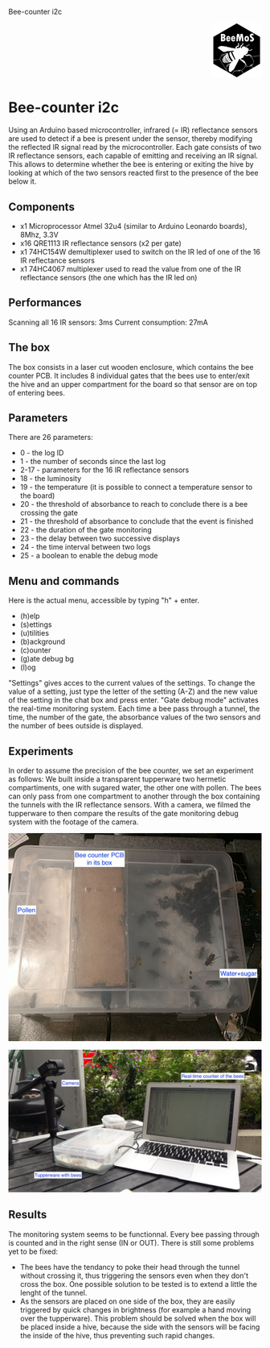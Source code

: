 Bee-counter i2c
<p align="right">
<a href="https://hackuarium.github.io/beemos/">
<img border="0" alt="beemos" src="https://github.com/Hackuarium/beemos/raw/master/common/images/logoBeeMoS.png" width="100">
</a>
</p>

# Bee-counter i2c
Using an Arduino based microcontroller, infrared (= IR) reflectance sensors are used to detect if a bee is present under the sensor, thereby modifying the reflected IR signal read by the microcontroller. Each gate consists of two IR reflectance sensors, each capable of emitting and receiving an IR signal. This allows to determine whether the bee is entering or exiting the hive by looking at which of the two sensors reacted first to the presence of the bee below it.


## Components
* x1 Microprocessor Atmel 32u4 (similar to Arduino Leonardo boards), 8Mhz, 3.3V
* x16 QRE1113 IR reflectance sensors (x2 per gate)
* x1 74HC154W demultiplexer used to switch on the IR led of one of the 16 IR reflectance sensors
* x1 74HC4067 multiplexer used to read the value from one of the IR reflectance sensors (the one which has the IR led on)


## Performances
Scanning all 16 IR sensors: 3ms
Current consumption: 27mA


## The box
The box consists in a laser cut wooden enclosure, which contains the bee counter PCB. It includes 8 individual gates that the bees use to enter/exit the hive and an upper compartment for the board so that sensor are on top of entering bees. 


## Parameters
There are 26 parameters:
* 0 - the log ID
* 1 - the number of seconds since the last log
* 2-17 - parameters for the 16 IR reflectance sensors
* 18 - the luminosity
* 19 - the temperature (it is possible to connect a temperature sensor to the board)
* 20 - the threshold of absorbance to reach to conclude there is a bee crossing the gate
* 21 - the threshold of absorbance to conclude that the event is finished
* 22 - the duration of the gate monitoring
* 23 - the delay between two successive displays 
* 24 - the time interval between two logs
* 25 - a boolean to enable the debug mode


## Menu and commands
Here is the actual menu, accessible by typing "h" + enter.

* (h)elp
* (s)ettings
* (u)tilities
* (b)ackground 
* (c)ounter
* (g)ate debug bg  
* (l)og

"Settings" gives acces to the current values of the settings. To change the value of a setting, just type the letter of the setting (A-Z) and the new value of the setting in the chat box and press enter.
"Gate debug mode" activates the real-time monitoring system. Each time a bee pass through a tunnel, the time, the number of the gate, the absorbance values of the two sensors and the number of bees outside is displayed. 


## Experiments
In order to assume the precision of the bee counter, we set an experiment as follows:
We built inside a transparent tupperware two hermetic compartiments, one with sugared water, the other one with pollen. The bees can only pass from one compartment to another through the box containing the tunnels with the IR reflectance sensors. With a camera, we filmed the tupperware to then compare the results of the gate monitoring debug system with the footage of the camera.

![Alt text](/docs/BeeCounter/Images/tupperwareDesign.jpg?raw=true "Tupperware Design")

![Alt text](/docs/BeeCounter/Images/tupperwareExperimentSetup.jpg?raw=true "Tupperware Experiment Setup")

## Results
The monitoring system seems to be functionnal. Every bee passing through is counted and in the right sense (IN or OUT).
There is still some problems yet to be fixed:
* The bees have the tendancy to poke their head through the tunnel without crossing it, thus triggering the sensors even when they don't cross the box. One possible solution to be tested is to extend a little the lenght of the tunnel.
* As the sensors are placed on one side of the box, they are easily triggered by quick changes in brightness (for example a hand moving over the tupperware). This problem should be solved when the box will be placed inside a hive, because the side with the sensors will be facing the inside of the hive, thus preventing such rapid changes.



